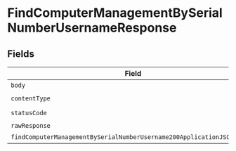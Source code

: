 # FindComputerManagementBySerialNumberUsernameResponse


## Fields

| Field                                                                                                                                                       | Type                                                                                                                                                        | Required                                                                                                                                                    | Description                                                                                                                                                 |
| ----------------------------------------------------------------------------------------------------------------------------------------------------------- | ----------------------------------------------------------------------------------------------------------------------------------------------------------- | ----------------------------------------------------------------------------------------------------------------------------------------------------------- | ----------------------------------------------------------------------------------------------------------------------------------------------------------- |
| `body`                                                                                                                                                      | *Uint8Array*                                                                                                                                                | :heavy_minus_sign:                                                                                                                                          | N/A                                                                                                                                                         |
| `contentType`                                                                                                                                               | *string*                                                                                                                                                    | :heavy_check_mark:                                                                                                                                          | N/A                                                                                                                                                         |
| `statusCode`                                                                                                                                                | *number*                                                                                                                                                    | :heavy_check_mark:                                                                                                                                          | N/A                                                                                                                                                         |
| `rawResponse`                                                                                                                                               | [AxiosResponse>](https://axios-http.com/docs/res_schema)                                                                                                    | :heavy_minus_sign:                                                                                                                                          | N/A                                                                                                                                                         |
| `findComputerManagementBySerialNumberUsername200ApplicationJSONObject`                                                                                      | [FindComputerManagementBySerialNumberUsername200ApplicationJSON](../../models/operations/findcomputermanagementbyserialnumberusername200applicationjson.md) | :heavy_minus_sign:                                                                                                                                          | OK                                                                                                                                                          |